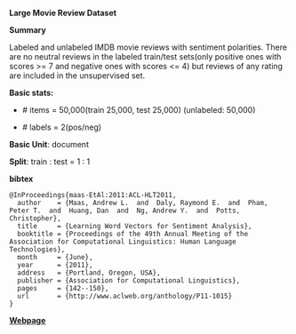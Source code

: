 **Large Movie Review Dataset**

**Summary**

Labeled and unlabeled IMDB movie reviews with sentiment polarities. There are no neutral reviews in the labeled train/test sets(only positive ones with scores >= 7 and negative ones with scores <= 4) but reviews of any rating are included in the unsupervised set.

**Basic stats:**

+ \# items = 50,000(train 25,000, test 25,000) (unlabeled: 50,000)

+ \# labels = 2(pos/neg)

**Basic Unit**: document

**Split**: train : test = 1 : 1

**bibtex**

```
@InProceedings{maas-EtAl:2011:ACL-HLT2011,
  author    = {Maas, Andrew L.  and  Daly, Raymond E.  and  Pham, Peter T.  and  Huang, Dan  and  Ng, Andrew Y.  and  Potts, Christopher},
  title     = {Learning Word Vectors for Sentiment Analysis},
  booktitle = {Proceedings of the 49th Annual Meeting of the Association for Computational Linguistics: Human Language Technologies},
  month     = {June},
  year      = {2011},
  address   = {Portland, Oregon, USA},
  publisher = {Association for Computational Linguistics},
  pages     = {142--150},
  url       = {http://www.aclweb.org/anthology/P11-1015}
}
```

[**Webpage**](http://ai.stanford.edu/~amaas/data/sentiment/)




